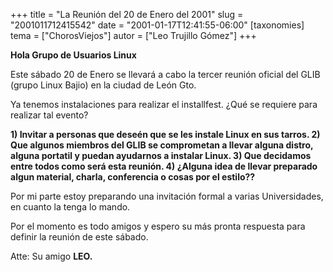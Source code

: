 +++
title = "La Reunión del 20 de Enero del 2001"
slug = "2001011712415542"
date = "2001-01-17T12:41:55-06:00"
[taxonomies]
tema = ["ChorosViejos"]
autor = ["Leo Trujillo Gómez"]
+++

**Hola Grupo de Usuarios Linux**

Este sábado 20 de Enero se llevará a cabo la tercer reunión oficial del
GLIB (grupo Linux Bajio) en la ciudad de León Gto.

Ya tenemos instalaciones para realizar el installfest. ¿Qué se requiere
para realizar tal evento?

**1) Invitar a personas que deseén que se les instale Linux en sus
tarros.
2) Que algunos miembros del GLIB se comprometan a llevar alguna distro,
alguna portatil y puedan ayudarnos a instalar Linux.
3) Que decidamos entre todos como será esta reunión.
4) ¿Alguna idea de llevar preparado algun material, charla, conferencia
o cosas por el estilo??**

Por mi parte estoy preparando una invitación formal a varias
Universidades, en cuanto la tenga lo mando.

Por el momento es todo amigos y espero su más pronta respuesta para
definir la reunión de este sábado.

Atte: Su amigo **LEO.**

